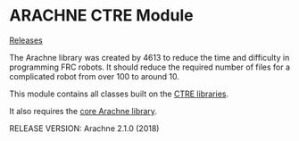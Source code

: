 ARACHNE CTRE Module
=================
[Releases](https://github.com/Team4613-BarkerRedbacks/Arachne-CTRE-Module/releases)

The Arachne library was created by 4613 to reduce the time and difficulty in programming FRC robots. It should reduce the required number of files for a complicated robot from over 100 to around 10.

This module contains all classes built on the [CTRE libraries](http://www.ctr-electronics.com/control-system/hro.html#product_tabs_technical_resources).

It also requires the [core Arachne library](https://github.com/Team4613-BarkerRedbacks/Arachne/releases).

RELEASE VERSION: Arachne 2.1.0 (2018)
